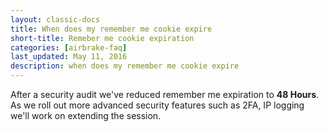 ```yaml
---
layout: classic-docs
title: When does my remember me cookie expire
short-title: Remeber me cookie expiration
categories: [airbrake-faq]
last_updated: May 11, 2016
description: when does my remember me cookie expire
---
```


After a security audit we've reduced remember me expiration to **48 Hours**.
As we roll out more advanced security features such as 2FA, IP logging we'll
work on extending the session.
